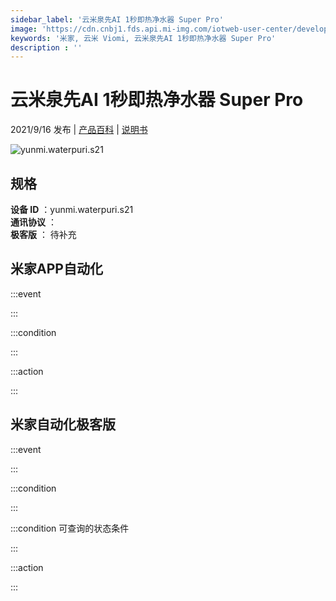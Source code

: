 ```yaml
---
sidebar_label: '云米泉先AI 1秒即热净水器 Super Pro'
image: 'https://cdn.cnbj1.fds.api.mi-img.com/iotweb-user-center/developer_1679068737779Reyr7TrA.png?GalaxyAccessKeyId=AKVGLQWBOVIRQ3XLEW&Expires=9223372036854775807&Signature=U0JA26r2o4haqUHW7FzNv1Jjceg='
keywords: '米家, 云米 Viomi, 云米泉先AI 1秒即热净水器 Super Pro'
description : ''
---
```

# 云米泉先AI 1秒即热净水器 Super Pro

2021/9/16 发布 | [产品百科](https://home.mi.com/webapp/content/baike/product/index.html?model=yunmi.waterpuri.s21/) | [说明书](https://home.mi.com/views/introduction.html?model=yunmi.waterpuri.s21&region=cn)

![yunmi.waterpuri.s21](https://cdn.cnbj1.fds.api.mi-img.com/iotweb-user-center/developer_1679068737779Reyr7TrA.png?GalaxyAccessKeyId=AKVGLQWBOVIRQ3XLEW&Expires=9223372036854775807&Signature=U0JA26r2o4haqUHW7FzNv1Jjceg=)

## 规格  
> 
**设备 ID** ：yunmi.waterpuri.s21  
**通讯协议** ：  
**极客版**  ： 待补充 


## 米家APP自动化  

:::event  

:::

:::condition  

:::

:::action   

:::

## 米家自动化极客版  

:::event  

:::

:::condition  

:::

:::condition 可查询的状态条件  

:::

:::action  

:::

        
